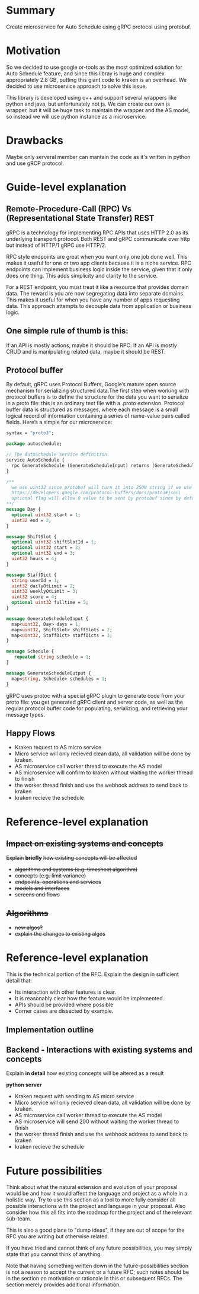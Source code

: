 # Summary
[summary]: #summary

Create microservice for Auto Schedule using gRPC protocol using protobuf.

# Motivation
[motivation]: #motivation

So we decided to use google or-tools as the most optimized solution for Auto Schedule feature, and since this libray is huge and complex appropriately 2.8 GB, putting this giant code to kraken is an overhead. We decided to use microservice approach to solve this issue. 

This library is developed using c++ and support several wrappers like python and java, but unfortunately not js. We can create our own js wrapper, but it will be huge task to maintain the wrapper and the AS model, so instead we will use python instance as a microservice.

# Drawbacks
[drawbacks]: #drawbacks

Maybe only serveral member can mantain the code as it's written in python and use gRCP protocol.

# Guide-level explanation
[guide-level-explanation]: #guide-level-explanation

## Remote-Procedure-Call (RPC) Vs (Representational State Transfer) REST
gRPC is a technology for implementing RPC APIs that uses HTTP 2.0 as its underlying transport protocol. Both REST and gRPC communicate over http but instead of HTTP/1 gRPC use HTTP/2. 

RPC style endpoints are great when you want only one job done well. This makes it useful for one or two app clients because it is a niche service. RPC endpoints can implement business logic inside the service, given that it only does one thing. This adds simplicity and clarity to the service.

For a REST endpoint, you must treat it like a resource that provides domain data. The reward is you are now segregating data into separate domains. This makes it useful for when you have any number of apps requesting data. This approach attempts to decouple data from application or business logic.

## One simple rule of thumb is this:

If an API is mostly actions, maybe it should be RPC.
If an API is mostly CRUD and is manipulating related data, maybe it should be REST.

## Protocol buffer
By default, gRPC uses Protocol Buffers, Google’s mature open source mechanism for serializing structured data.The first step when working with protocol buffers is to define the structure for the data you want to serialize in a proto file: this is an ordinary text file with a .proto extension. Protocol buffer data is structured as messages, where each message is a small logical record of information containing a series of name-value pairs called fields. Here’s a simple for our microservice:

```proto
syntax = "proto3";

package autoschedule;

// The AutoSchedule service definition.
service AutoSchedule {
  rpc GenerateSchedule (GenerateScheduleInput) returns (GenerateScheduleOutput) {}
}

/** 
  we use uint32 since protobuf will turn it into JSON string if we use uint64, and also uint32 will cover the input range
  https://developers.google.com/protocol-buffers/docs/proto3#json\
  optional flag will allow 0 value to be sent by protobuf since by default 0 is ignored
**/
message Day {
  optional uint32 start = 1;
  uint32 end = 2;
}

message ShiftSlot {
  optional uint32 shiftSlotId = 1;
  optional uint32 start = 2;
  optional uint32 end = 3;
  uint32 hours = 4;
}

message StaffDict {
  string userId = 1;
  uint32 dailyOtLimit = 2;
  uint32 weeklyOtLimit = 3;
  uint32 score = 4;
  optional uint32 fulltime = 5;
}

message GenerateScheduleInput {
  map<uint32, Day> days = 1;
  map<uint32, ShiftSlot> shiftSlots = 2;
  map<uint32, StaffDict> staffDicts = 3;
}

message Schedule {
   repeated string schedule = 1;
}

message GenerateScheduleOutput {
  map<string, Schedule> schedules = 1;
}
```
gRPC uses protoc with a special gRPC plugin to generate code from your proto file: you get generated gRPC client and server code, as well as the regular protocol buffer code for populating, serializing, and retrieving your message types.

## Happy Flows
 - Kraken request to AS micro service
 - Micro service will only recieved clean data, all validation will be done by kraken.
 - AS microservice call worker thread to execute the AS model
 - AS microservice will confirm to kraken without waiting the worker thread to finish
 - the worker thread finish and use the webhook address to send back to kraken
 - kraken recieve the schedule 

# Reference-level explanation
[reference-level-explanation]: #reference-level-explanation

## ~~Impact on existing systems and concepts~~

~~Explain~~ ~~**briefly**~~ ~~how existing concepts will be affected~~

- ~~algorithms and systems (e.g. timesheet algorithm)~~
- ~~concepts (e.g. limit variance)~~
- ~~endpoints, operations and services~~
- ~~models and interfaces~~
- ~~screens and flows~~
## ~~Algorithms~~
- ~~new algos?~~
- ~~explain the changes to existing algos~~

# Reference-level explanation

This is the technical portion of the RFC. Explain the design in sufficient detail that:

- Its interaction with other features is clear.
- It is reasonably clear how the feature would be implemented.
- APIs should be provided where possible
- Corner cases are dissected by example.

## Implementation outline
## Backend - Interactions with existing systems and concepts

Explain **in detail** how existing concepts will be altered as a result

**python server**

 - Kraken request with sending to AS micro service
 - Micro service will only recieved clean data, all validation will be done by kraken.
 - AS microservice call worker thread to execute the AS model
 - AS microservice will send 200 without waiting the worker thread to finish
 - the worker thread finish and use the webhook address to send back to kraken
 - kraken recieve the schedule 


# Future possibilities
[future-possibilities]: #future-possibilities

Think about what the natural extension and evolution of your proposal would
be and how it would affect the language and project as a whole in a holistic
way. Try to use this section as a tool to more fully consider all possible
interactions with the project and language in your proposal.
Also consider how this all fits into the roadmap for the project
and of the relevant sub-team.

This is also a good place to "dump ideas", if they are out of scope for the
RFC you are writing but otherwise related.

If you have tried and cannot think of any future possibilities,
you may simply state that you cannot think of anything.

Note that having something written down in the future-possibilities section
is not a reason to accept the current or a future RFC; such notes should be
in the section on motivation or rationale in this or subsequent RFCs.
The section merely provides additional information.
